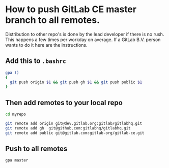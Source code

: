 # How to push GitLab CE master branch to all remotes.

Distribution to other repo's is done by the lead developer if there is no rush.
This happens a few times per workday on average.
If a GitLab B.V. person wants to do it here are the instructions.

## Add this to `.bashrc`

```bash
gpa ()
{
  git push origin $1 && git push gh $1 && git push public $1
}
```

## Then add remotes to your local repo

```bash
cd myrepo

git remote add origin git@dev.gitlab.org:gitlab/gitlabhq.git
git remote add gh  git@github.com:gitlabhq/gitlabhq.git
git remote add public git@gitlab.com:gitlab-org/gitlab-ce.git
```

## Push to all remotes

```bash
gpa master
```

